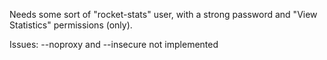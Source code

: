 Needs some sort of "rocket-stats" user, with a strong password and "View Statistics" permissions (only).

Issues: --noproxy and --insecure not implemented